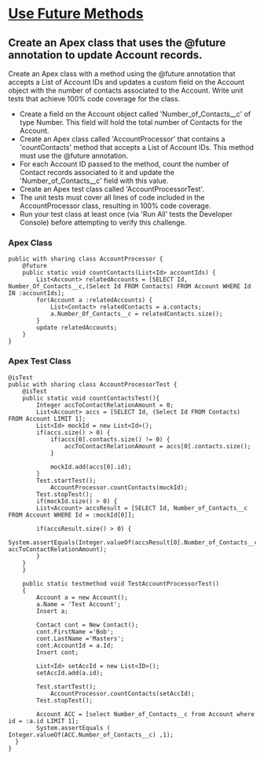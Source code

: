 # [Use Future Methods](https://trailhead.salesforce.com/modules/asynchronous_apex/units/async_apex_future_methods)

## Create an Apex class that uses the @future annotation to update Account records.

Create an Apex class with a method using the @future annotation that accepts a List of Account IDs and updates a custom field on the Account object with the number of contacts associated to the Account. Write unit tests that achieve 100% code coverage for the class.

* Create a field on the Account object called 'Number_of_Contacts__c' of type Number. This field will hold the total number of Contacts for the Account.
* Create an Apex class called 'AccountProcessor' that contains a 'countContacts' method that accepts a List of Account IDs. This method must use the @future annotation.
* For each Account ID passed to the method, count the number of Contact records associated to it and update the 'Number_of_Contacts__c' field with this value.
* Create an Apex test class called 'AccountProcessorTest'.
* The unit tests must cover all lines of code included in the AccountProcessor class, resulting in 100% code coverage.
* Run your test class at least once (via 'Run All' tests the Developer Console) before attempting to verify this challenge.

### Apex Class

```
public with sharing class AccountProcessor {
    @future
    public static void countContacts(List<Id> accountIds) {
        List<Account> relatedAccounts = [SELECT Id, Number_Of_Contacts__c,(Select Id FROM Contacts) FROM Account WHERE Id IN :accountIds];
        for(Account a :relatedAccounts) {
            List<Contact> relatedContacts = a.contacts;
            a.Number_Of_Contacts__c = relatedContacts.size();
        }
        update relatedAccounts;
    }
}
```

### Apex Test Class

```
@isTest
public with sharing class AccountProcessorTest {
    @isTest
    public static void countContactsTest(){
        Integer accToContactRelationAmount = 0;
        List<Account> accs = [SELECT Id, (Select Id FROM Contacts) FROM Account LIMIT 1];
        List<Id> mockId = new List<Id>();
        if(accs.size() > 0) {
            if(accs[0].contacts.size() != 0) {
                accToContactRelationAmount = accs[0].contacts.size();
            }
            
            mockId.add(accs[0].id);
        }
        Test.startTest();
            AccountProcessor.countContacts(mockId);
        Test.stopTest(); 
        if(mockId.size() > 0) {
        List<Account> accsResult = [SELECT Id, Number_of_Contacts__c FROM Account WHERE Id = :mockId[0]];
    
        if(accsResult.size() > 0) {
            System.assertEquals(Integer.valueOf(accsResult[0].Number_of_Contacts__c), accToContactRelationAmount);
        }
    }
    }

    public static testmethod void TestAccountProcessorTest() 
    {
        Account a = new Account();
        a.Name = 'Test Account';
        Insert a;

        Contact cont = New Contact();
        cont.FirstName ='Bob';
        cont.LastName ='Masters';
        cont.AccountId = a.Id;
        Insert cont;
        
        List<Id> setAccId = new List<ID>();
        setAccId.add(a.id);
 
        Test.startTest();
            AccountProcessor.countContacts(setAccId);
        Test.stopTest();
        
        Account ACC = [select Number_of_Contacts__c from Account where id = :a.id LIMIT 1];
        System.assertEquals ( Integer.valueOf(ACC.Number_of_Contacts__c) ,1);
  }
}
``` 
